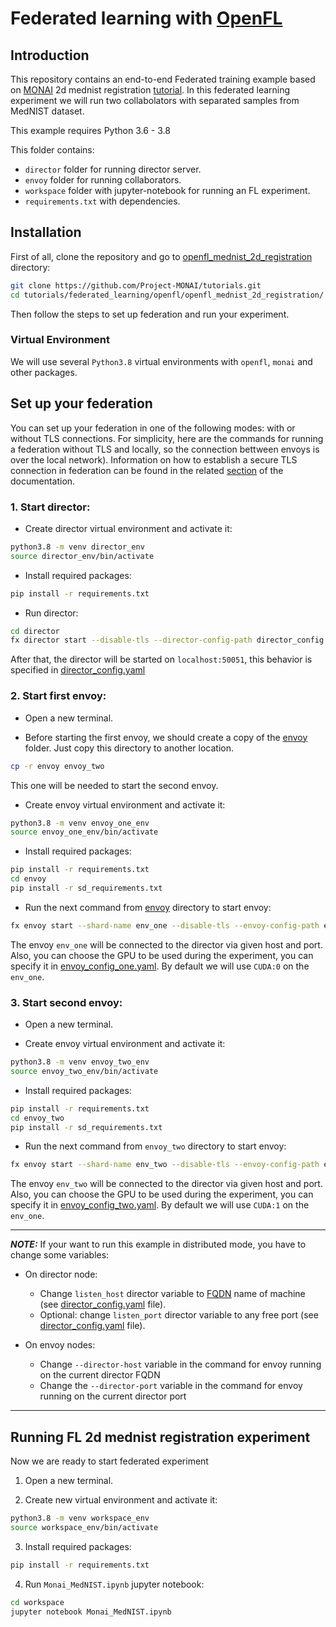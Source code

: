 # Federated learning with [OpenFL](https://github.com/intel/openfl)

## Introduction

This repository contains an end-to-end Federated training example based on [MONAI](https://github.com/Project-MONAI/MONAI) 2d mednist registration [tutorial](../../../2d_registration/registration_mednist.ipynb). In this federated learning experiment we will run two collabolators with separated samples from MedNIST dataset.


This example requires Python 3.6 - 3.8

This folder contains:
* `director` folder for running director server.
* `envoy` folder for running collaborators.
* `workspace` folder with jupyter-notebook for running an FL experiment.
* `requirements.txt` with dependencies.

## Installation
First of all, clone the repository and go to [openfl_mednist_2d_registration](./) directory:

```sh
git clone https://github.com/Project-MONAI/tutorials.git
cd tutorials/federated_learning/openfl/openfl_mednist_2d_registration/ 
```
Then follow the steps to set up federation and run your experiment.
### Virtual Environment

We will use several `Python3.8` virtual environments  with `openfl`, `monai` and other packages.

## Set up your federation
You can set up your federation in one of the following modes: with or without TLS connections. For simplicity, here are the commands for running a federation without TLS and locally, so the connection bettween envoys is over the local network). Information on how to establish a secure TLS connection in federation can be found in the related [section](https://openfl.readthedocs.io/en/latest/running_the_federation.html#optional-step-create-pki-certificates-using-step-ca) of the documentation.


### 1\. Start director:
- Create director virtual environment  and activate it:
```sh
python3.8 -m venv director_env
source director_env/bin/activate
```

- Install required packages:
```sh
pip install -r requirements.txt
```

- Run director:
```sh
cd director
fx director start --disable-tls --director-config-path director_config.yaml
```
After that, the director will be started on `localhost:50051`, this behavior is specified in [director_config.yaml](./director/director_config.yaml)

### 2\. Start first envoy:
- Open a new terminal.

- Before starting the first envoy, we should create a copy of the [envoy](./envoy) folder. Just copy this directory to another location.

```sh
cp -r envoy envoy_two
```
This one will be needed to start the second envoy.

- Create envoy virtual environment and activate it:
```sh
python3.8 -m venv envoy_one_env
source envoy_one_env/bin/activate
```

- Install required packages:
```sh
pip install -r requirements.txt
cd envoy
pip install -r sd_requirements.txt
```


- Run the next command from [envoy](./envoy) directory to start envoy:
```sh
fx envoy start --shard-name env_one --disable-tls --envoy-config-path envoy_config_one.yaml --director-host localhost --director-port 50051
```

The envoy `env_one` will be connected to the director via given host and port. Also, you can choose the GPU to be used during the experiment, you can specify it in [envoy_config_one.yaml](./envoy/envoy_config_one.yaml). By default we will use `CUDA:0` on the `env_one`.

### 3\. Start second envoy:

- Open a new terminal.

- Create envoy virtual environment and activate it:
```sh
python3.8 -m venv envoy_two_env
source envoy_two_env/bin/activate
```

- Install required packages:
```sh
pip install -r requirements.txt
cd envoy_two
pip install -r sd_requirements.txt
``` 

- Run the next command from `envoy_two` directory to start envoy:
```sh
fx envoy start --shard-name env_two --disable-tls --envoy-config-path envoy_config_two.yaml --director-host localhost --director-port 50051
```

The envoy `env_two` will be connected to the director via given host and port. Also, you can choose the GPU to be used during the experiment, you can specify it in [envoy_config_two.yaml](./envoy/envoy_config_two.yaml). By default we will use `CUDA:1` on the `env_one`.

---
**_NOTE:_**  If your want to run this example in distributed mode, you have to change some variables:

- On director node:

    - Change `listen_host` director variable to [FQDN](https://en.wikipedia.org/wiki/Fully_qualified_domain_name) name of machine (see [director_config.yaml](./director/director_config.yaml) file).
    - Optional: change `listen_port` director variable to any free port (see [director_config.yaml](./director/director_config.yaml) file).

- On envoy nodes:

    - Change `--director-host` variable in the command for envoy running on the current director FQDN
    - Change the `--director-port` variable in the command for envoy running on the current director port
---


## Running  FL 2d mednist registration experiment
Now we are ready to start federated experiment
1. Open a new terminal.

2. Create new virtual environment and activate it:
```sh
python3.8 -m venv workspace_env
source workspace_env/bin/activate
```

3. Install required packages:
```sh
pip install -r requirements.txt
``` 

4. Run `Monai_MedNIST.ipynb` jupyter notebook:
```sh
cd workspace
jupyter notebook Monai_MedNIST.ipynb
```
